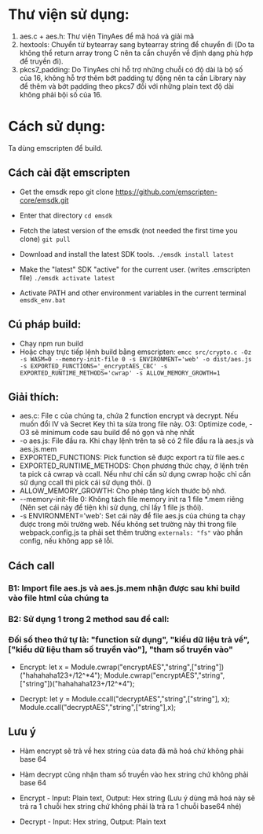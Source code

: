 # Thư viện sử dụng:
1. aes.c + aes.h: Thư viện TinyAes để mã hoá và giải mã
2. hextools: Chuyển từ bytearray sang bytearray string để chuyển đi (Do ta không thể return array trong C nên ta cần chuyển về định dạng phù hợp để truyền đi).
3. pkcs7_padding: Do TinyAes chỉ hỗ trợ những chuỗi có độ dài là bộ số của 16, không hỗ trợ thêm bớt padding tự động nên ta cần Library này để thêm và bớt padding theo pkcs7 đối với những plain text độ dài không phải bội số của 16.

# Cách sử dụng:
Ta dùng emscripten để build.

## Cách cài đặt emscripten
* Get the emsdk repo
git clone https://github.com/emscripten-core/emsdk.git

* Enter that directory
`cd emsdk`

* Fetch the latest version of the emsdk (not needed the first time you clone)
`git pull`

* Download and install the latest SDK tools.
`./emsdk install latest`

* Make the "latest" SDK "active" for the current user. (writes .emscripten file)
`./emsdk activate latest`

* Activate PATH and other environment variables in the current terminal
`emsdk_env.bat`

## Cú pháp build:
* Chạy npm run build
* Hoặc chạy trực tiếp lệnh build bằng emscripten:
`emcc src/crypto.c -Oz -s WASM=0 --memory-init-file 0 -s ENVIRONMENT='web' -o dist/aes.js -s EXPORTED_FUNCTIONS='_encryptAES_CBC' -s EXPORTED_RUNTIME_METHODS='cwrap' -s ALLOW_MEMORY_GROWTH=1`
<!-- emcc aes.c -Oz -s WASM=0 --memory-init-file 0 -s ENVIRONMENT='web' -o aes.js -s EXPORTED_FUNCTIONS='["_encryptAES_CBC","_decryptAES_CBC"]' -s EXPORTED_RUNTIME_METHODS='["cwrap"]' -s ALLOW_MEMORY_GROWTH=1 -->

## Giải thích:
* aes.c: File c của chúng ta, chứa 2 function encrypt và decrypt. Nếu muốn đổi IV và Secret Key thì ta sửa trong file này.
O3: Optimize code, -O3 sẽ minimum code sau build để nó gọn và nhẹ nhất
* -o aes.js: File đầu ra. Khi chạy lệnh trên ta sẽ có 2 file đầu ra là aes.js và aes.js.mem
* EXPORTED_FUNCTIONS: Pick function sẽ được export ra từ file aes.c
* EXPORTED_RUNTIME_METHODS: Chọn phương thức chạy, ở lệnh trên ta pick cả cwrap và ccall. Nếu như chỉ cần sử dụng cwrap hoặc chỉ cần sử dụng ccall thì pick cái sử dụng thôi. ()
* ALLOW_MEMORY_GROWTH: Cho phép tăng kích thước bộ nhớ.
* --memory-init-file 0: Không tách file memory init ra 1 file *.mem riêng (Nên set cái này để tiện khi sử dụng, chỉ lấy 1 file js thôi).
* -s ENVIRONMENT='web': Set cái này để file aes.js của chúng ta chạy được trong môi trường web. Nếu không set trường này thì trong file webpack.config.js ta phải set thêm trường `externals: "fs"` vào phần config, nếu không app sẽ lỗi.

## Cách call
### B1: Import file aes.js và aes.js.mem nhận được sau khi build vào file html của chúng ta
### B2: Sử dụng 1 trong 2 method sau để call: 
### Đối số theo thứ tự là: "function sử dụng", "kiểu dữ liệu trả về", ["kiểu dữ liệu tham số truyền vào"], "tham số truyền vào"
* Encrypt:
let x = Module.cwrap("encryptAES","string",["string"])("hahahaha123+/12^*4");
Module.cwrap("encryptAES","string",["string"])("hahahaha123+/12^*4");

* Decrypt:
let y = Module.ccall("decryptAES","string",["string"], x);
Module.ccall("decryptAES","string",["string"],x);

## Lưu ý
* Hàm encrypt sẽ trả về hex string của data đã mã hoá chứ không phải base 64
* Hàm decrypt cũng nhận tham số truyền vào hex string chứ không phải base 64
* Encrypt - Input: Plain text, Output: Hex string (Lưu ý dùng mã hoá này sẽ trả ra 1 chuỗi hex string chứ không phải là trả ra 1 chuỗi base64 nhé)

* Decrypt - Input: Hex string, Output: Plain text
